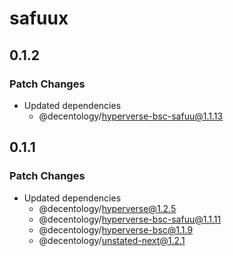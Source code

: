 # safuux

## 0.1.2

### Patch Changes

-   Updated dependencies
    -   @decentology/hyperverse-bsc-safuu@1.1.13

## 0.1.1

### Patch Changes

-   Updated dependencies
    -   @decentology/hyperverse@1.2.5
    -   @decentology/hyperverse-bsc-safuu@1.1.11
    -   @decentology/hyperverse-bsc@1.1.9
    -   @decentology/unstated-next@1.2.1

